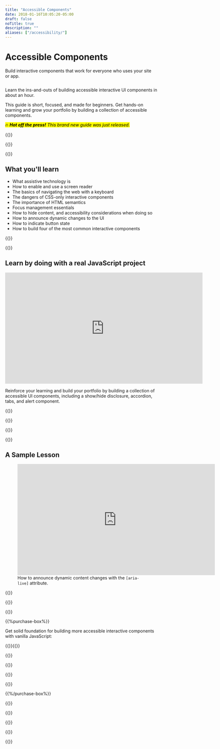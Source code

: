 ```yaml
---
title: "Accessible Components"
date: 2018-01-16T10:05:20-05:00
draft: false
noTitle: true
description: ""
aliases: ["/accessibility/"]
---
```


<h1 class="no-padding-top no-margin-bottom h5 text-sans">Accessible Components</h1>
<p><span class="text-xlarge text-serif">Build interactive components that work for everyone who uses your site or&nbsp;app.</span></p>

<img class="img-center img-hero" alt="" src="/img/guides/accessible-components.png">

<span class="text-large">Learn the ins-and-outs of building accessible interactive UI components in about an hour.</span>

This guide is short, focused, and made for beginners. Get hands-on learning and grow your portfolio by building a collection of accessible components.

<p><mark>🔥 <em><strong>Hot off the press!</strong> This brand new guide was just released.</em></mark></p>

{{<cta for="guide">}}

<div class="padding-bottom-small">{{<pricing-link>}}</div>

{{<used-by>}}

## What you'll learn

- What assistive technology is
- How to enable and use a screen reader
- The basics of navigating the web with a keyboard
- The dangers of CSS-only interactive components
- The importance of HTML semantics
- Focus management essentials
- How to hide content, and accessibility considerations when doing so
- How to announce dynamic changes to the UI
- How to indicate button state
- How to build four of the most common interactive components

{{<formats>}}

{{<testimonial-group group="learn">}}

## Learn by doing with a real JavaScript project

<iframe src="https://player.vimeo.com/video/717737683?h=00f8922dc5&amp;loop=1" width="640" height="360" frameborder="0" allow="autoplay; fullscreen; picture-in-picture" allowfullscreen></iframe>

Reinforce your learning and build your portfolio by building a collection of accessible UI components, including a show/hide disclosure, accordion, tabs, and alert component.

{{<bonuses>}}

{{<pricing-link>}}

{{<testimonial-group group="slack">}}

{{<skills>}}

## A Sample Lesson

<figure>
	<iframe class="no-margin-bottom" src="https://player.vimeo.com/video/717588382?h=7ebbaf99f4" width="640" height="360" frameborder="0" allow="autoplay; fullscreen; picture-in-picture" allowfullscreen></iframe>
	<figcaption>How to announce dynamic content changes with the <code>[aria-live]</code> attribute.</figcaption>
</figure>

{{<sample>}}

{{<money-back>}}

{{<cta for="bio">}}

{{%purchase-box%}}

Get solid foundation for building more accessible interactive components with vanilla JavaScript:

{{<purchase-summary>}}{{</purchase-summary>}}

{{<cta for="guide-buy">}}

{{<purchase-link product="accessibleComponents">}}

{{<purchase-upsell upsell="levelup">}}

{{<sales-numbers>}}

{{%/purchase-box%}}

{{<testimonial-group group="purchase">}}

{{<faq>}}

{{<pricing-link>}}

{{<testimonial-group group="faq">}}

{{<not-ready-yet>}}